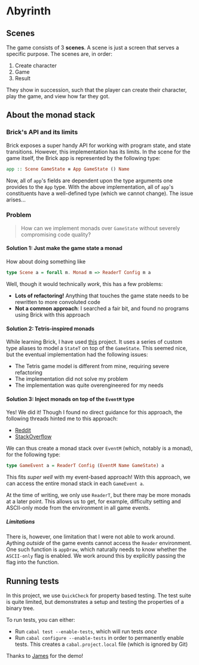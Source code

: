 # Λbyrinth

## Scenes

The game consists of 3 **scenes**. A scene is just a screen that serves a specific purpose.
The scenes are, in order:

1. Create character
2. Game
3. Result

They show in succession, such that the player can create their character, play the game, and view how far they got.

## About the monad stack

### Brick's API and its limits

Brick exposes a super handy API for working with program state, and state transitions.
However, this implementation has its limits.
In the scene for the game itself, the Brick app is represented by the following type:

```haskell
app :: Scene GameState ≡ App GameState () Name
```

Now, all of `app`'s fields are dependent upon the type arguments one provides to the `App` type.
With the above implementation, all of `app`'s constituents have a well-defined type (which we cannot change).
The issue arises...

### Problem

> How can we implement monads over `GameState` without severely compromising code quality?

#### Solution 1: Just make the game state a monad

How about doing something like

```haskell
type Scene a = forall m. Monad m => ReaderT Config m a
```

Well, though it would technically _work_, this has a few problems:

- **Lots of refactoring!** Anything that touches the game state needs to be rewritten to more convoluted code
- **Not a common approach**: I searched a fair bit, and found no programs using Brick with this approach

#### Solution 2: Tetris-inspired monads

While learning Brick, I have used [this](https://github.com/SamTay/tetris) project.
It uses a series of custom type aliases to model a `StateT` on top of the `GameState`.
This seemed nice, but the eventual implementation had the following issues:

- The Tetris game model is different from mine, requiring severe refactoring
- The implementation did not solve my problem
- The implementation was quite overengineered for my needs

#### Solution 3: Inject monads on top of the `EventM` type

Yes! We did it!
Though I found no direct guidance for this approach, the following threads hinted me to this approach:

- [Reddit](https://www.reddit.com/r/haskell/comments/gmn78x/combining_brick_and_sbv_monadic_contexts/)
- [StackOverflow](https://stackoverflow.com/questions/71782417/getting-current-time-during-a-brickevent-haskell)

We can thus create a monad stack over `EventM` (which, notably is a monad), for the following type:

```haskell
type GameEvent a = ReaderT Config (EventM Name GameState) a
```

This fits _super well_ with my event-based approach!
With this approach, we can access the entire monad stack in each `GameEvent a`.

At the time of writing, we only use `ReaderT`, but there may be more monads at a later point.
This allows us to get, for example, difficulty setting and ASCII-only mode from the environment in all game events.

##### Limitations

There is, however, one limitation that I were not able to work around.
Aything _outside_ of the game events cannot access the `Reader` environment.
One such function is `appDraw`, which naturally needs to know whether the `ASCII-only` flag is enabled.
We work around this by explicitly passing the flag into the function.

## Running tests

In this project, we use `QuickCheck` for property based testing.
The test suite is quite limited, but demonstrates a setup and testing the properties of a binary tree.

To run tests, you can either:

- Run `cabal test --enable-tests`, which will run tests _once_
- Run `cabal configure --enable-tests` in order to permanently enable tests.
  This creates a `cabal.project.local` file (which is ignored by Git)

Thanks to [James](https://github.com/yobson/QuickCheck-Example/blob/main/) for the demo!
